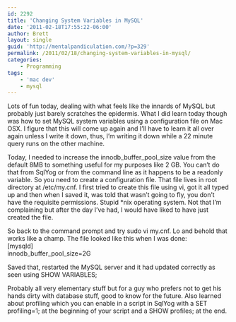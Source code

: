 ```yaml
---
id: 2292
title: 'Changing System Variables in MySQL'
date: '2011-02-18T17:55:22-06:00'
author: Brett
layout: single
guid: 'http://mentalpandiculation.com/?p=329'
permalink: /2011/02/18/changing-system-variables-in-mysql/
categories:
    - Programming
tags:
    - 'mac dev'
    - mysql
---
```


Lots of fun today, dealing with what feels like the innards of MySQL but probably just barely scratches the epidermis. What I did learn today though was how to set MySQL system variables using a configuration file on Mac OSX. I figure that this will come up again and I’ll have to learn it all over again unless I write it down, thus, I’m writing it down while a 22 minute query runs on the other machine.

Today, I needed to increase the innodb\_buffer\_pool\_size value from the default 8MB to something useful for my purposes like 2 GB. You can’t do that from SqlYog or from the command line as it happens to be a readonly variable. So you need to create a configuration file. That file lives in root directory at /etc/my.cnf. I first tried to create this file using vi, got it all typed up and then when I saved it, was told that wasn’t going to fly, you don’t have the requisite permissions. Stupid \*nix operating system. Not that I’m complaining but after the day I’ve had, I would have liked to have just created the file.

So back to the command prompt and try sudo vi my.cnf. Lo and behold that works like a champ. The file looked like this when I was done:  
\[mysqld\]  
innodb\_buffer\_pool\_size=2G

Saved that, restarted the MySQL server and it had updated correctly as seen using SHOW VARIABLES;

Probably all very elementary stuff but for a guy who prefers not to get his hands dirty with database stuff, good to know for the future. Also learned about profiling which you can enable in a script in SqlYog with a SET profiling=1; at the beginning of your script and a SHOW profiles; at the end.